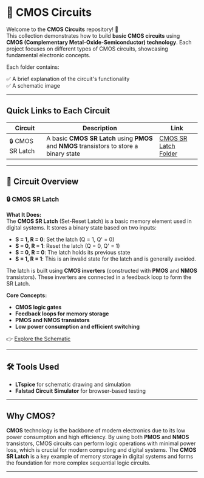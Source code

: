 # 🔌 CMOS Circuits

Welcome to the **CMOS Circuits** repository! 🎉  
This collection demonstrates how to build **basic CMOS circuits** using **CMOS (Complementary Metal-Oxide-Semiconductor) technology**. Each project focuses on different types of CMOS circuits, showcasing fundamental electronic concepts.

Each folder contains:

✅ A brief explanation of the circuit's functionality  
✅ A schematic image  


---

## Quick Links to Each Circuit

| Circuit | Description | Link |
|--|--|--|
| 🔒 CMOS SR Latch | A basic **CMOS SR Latch** using **PMOS** and **NMOS** transistors to store a binary state | [CMOS SR Latch Folder](./SR_Latch) |

---

## 📐 Circuit Overview

### 🔒 CMOS SR Latch
**What It Does:**  
The **CMOS SR Latch** (Set-Reset Latch) is a basic memory element used in digital systems. It stores a binary state based on two inputs:  
- **S = 1, R = 0**: Set the latch (Q = 1, Q' = 0)  
- **S = 0, R = 1**: Reset the latch (Q = 0, Q' = 1)  
- **S = 0, R = 0**: The latch holds its previous state  
- **S = 1, R = 1**: This is an invalid state for the latch and is generally avoided.

The latch is built using **CMOS inverters** (constructed with **PMOS** and **NMOS** transistors). These inverters are connected in a feedback loop to form the SR Latch.

**Core Concepts:**  
- **CMOS logic gates**  
- **Feedback loops for memory storage**  
- **PMOS and NMOS transistors**  
- **Low power consumption and efficient switching**

👉 [Explore the Schematic](./SR_Latch)

---

## 🛠️ Tools Used

- **LTspice** for schematic drawing and simulation  
- **Falstad Circuit Simulator** for browser-based testing  

---

## Why CMOS?

**CMOS** technology is the backbone of modern electronics due to its low power consumption and high efficiency. By using both **PMOS** and **NMOS** transistors, CMOS circuits can perform logic operations with minimal power loss, which is crucial for modern computing and digital systems. The **CMOS SR Latch** is a key example of memory storage in digital systems and forms the foundation for more complex sequential logic circuits.

---


